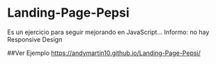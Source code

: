 # Landing-Page-Pepsi
Es un ejercicio para seguir mejorando en JavaScript... Informo: no hay Responsive Design


##Ver Ejemplo
https://andymartin10.github.io/Landing-Page-Pepsi/
